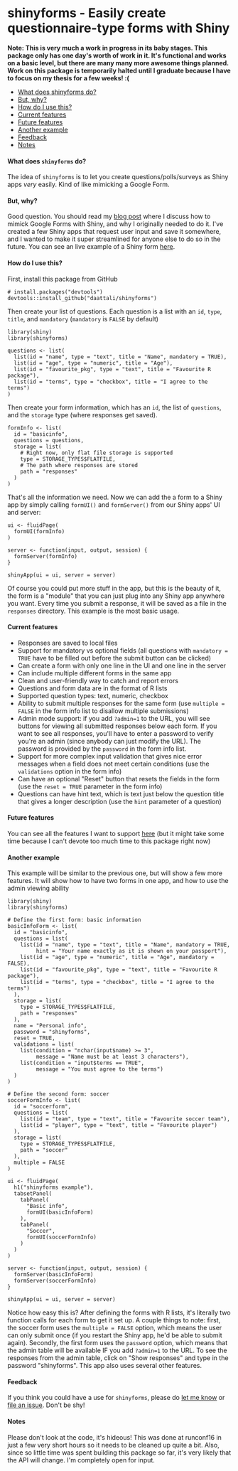 # shinyforms - Easily create questionnaire-type forms with Shiny 

**Note: This is very much a work in progress in its baby stages. This package only has one day's worth of work in it.  It's functional and works on a basic level, but there are many many more awesome things planned. Work on this package is temporarily halted until I graduate because I have to focus on my thesis for a few weeks! :(**

- [What does shinyforms do?](#what-does-shinyforms-do)
- [But, why?](#buy-why)
- [How do I use this?](#how-do-i-use-this)
- [Current features](#current-features)
- [Future features](#future-features)
- [Another example](#another-example)
- [Feedback](#feedback)
- [Notes](#notes)

#### What does `shinyforms` do?

The idea of `shinyforms` is to let you create questions/polls/surveys as Shiny apps *very* easily.  Kind of like mimicking a Google Form.  

#### But, why?

Good question.  You should read my [blog post](http://deanattali.com/2015/06/14/mimicking-google-form-shiny/) where I discuss how to mimick Google Forms with Shiny, and why I originally needed to do it. I've created a few Shiny apps that request user input and save it somewhere, and I wanted to make it super streamlined for anyone else to do so in the future.  You can see an live example of a Shiny form [here](http://daattali.com/shiny/mimic-google-form/).

#### How do I use this?

First, install this package from GitHub

```
# install.packages("devtools")
devtools::install_github("daattali/shinyforms")
```

Then create your list of questions. Each question is a list with an `id`, `type`, `title`, and `mandatory` (`mandatory` is `FALSE` by default)

```
library(shiny)
library(shinyforms)

questions <- list(
  list(id = "name", type = "text", title = "Name", mandatory = TRUE),
  list(id = "age", type = "numeric", title = "Age"),
  list(id = "favourite_pkg", type = "text", title = "Favourite R package"),
  list(id = "terms", type = "checkbox", title = "I agree to the terms")
)
```

Then create your form information, which has an `id`, the list of `questions`, and the `storage` type (where responses get saved).

```
formInfo <- list(
  id = "basicinfo",
  questions = questions,
  storage = list(
    # Right now, only flat file storage is supported
    type = STORAGE_TYPES$FLATFILE,
    # The path where responses are stored
    path = "responses"
  )
)
```

That's all the information we need.  Now we can add the a form to a Shiny app by simply calling `formUI()` and `formServer()` from our Shiny apps' UI and server:

```
ui <- fluidPage(
  formUI(formInfo)
)

server <- function(input, output, session) {
  formServer(formInfo)
}

shinyApp(ui = ui, server = server)
```

Of course you could put more stuff in the app, but this is the beauty of it, the form is a "module" that you can just plug into any Shiny app anywhere you want. Every time you submit a response, it will be saved as a file in the `responses` directory. This example is the most basic usage.

#### Current features

- Responses are saved to local files
- Support for mandatory vs optional fields (all questions with `mandatory = TRUE` have to be filled out before the submit button can be clicked)
- Can create a form with only one line in the UI and one line in the server 
- Can include multiple different forms in the same app 
- Clean and user-friendly way to catch and report errors
- Questions and form data are in the format of R lists
- Supported question types: text, numeric, checkbox
- Ability to submit multiple responses for the same form (use `multiple = FALSE` in the form info list to disallow multiple submissions)
- Admin mode support: if you add `?admin=1` to the URL, you will see buttons for viewing all submitted responses below each form.  If you want to see all responses, you'll have to enter a password to verify you're an admin (since anybody can just modify the URL). The password is provided by the `password` in the form info list. 
- Support for more complex input validation that gives nice error messages when a field does not meet certain conditions (use the `validations` option in the form info)
- Can have an optional "Reset" button that resets the fields in the form (use the `reset = TRUE` parameter in the form info)
- Questions can have hint text, which is text just below the question title that gives a longer description (use the `hint` parameter of a question)

#### Future features

You can see all the features I want to support [here](https://github.com/daattali/shinyforms/issues) (but it might take some time because I can't devote too much time to this package right now)

#### Another example

This example will be similar to the previous one, but will show a few more features.  It will show how to have two forms in one app, and how to use the admin viewing ability

```
library(shiny)
library(shinyforms)

# Define the first form: basic information
basicInfoForm <- list(
  id = "basicinfo",
  questions = list(
    list(id = "name", type = "text", title = "Name", mandatory = TRUE,
         hint = "Your name exactly as it is shown on your passport"),
    list(id = "age", type = "numeric", title = "Age", mandatory = FALSE),
    list(id = "favourite_pkg", type = "text", title = "Favourite R package"),
    list(id = "terms", type = "checkbox", title = "I agree to the terms")
  ),
  storage = list(
    type = STORAGE_TYPES$FLATFILE,
    path = "responses"
  ),
  name = "Personal info",
  password = "shinyforms",
  reset = TRUE,
  validations = list(
    list(condition = "nchar(input$name) >= 3",
         message = "Name must be at least 3 characters"),
    list(condition = "input$terms == TRUE",
         message = "You must agree to the terms")
  )
)

# Define the second form: soccer
soccerFormInfo <- list(
  id = "soccerform",
  questions = list(
    list(id = "team", type = "text", title = "Favourite soccer team"),
    list(id = "player", type = "text", title = "Favourite player")
  ),
  storage = list(
    type = STORAGE_TYPES$FLATFILE,
    path = "soccer"
  ),
  multiple = FALSE
)

ui <- fluidPage(
  h1("shinyforms example"),
  tabsetPanel(
    tabPanel(
      "Basic info",
      formUI(basicInfoForm)
    ),
    tabPanel(
      "Soccer",
      formUI(soccerFormInfo)
    )
  )
)

server <- function(input, output, session) {
  formServer(basicInfoForm)
  formServer(soccerFormInfo)
}

shinyApp(ui = ui, server = server)
```

Notice how easy this is? After defining the forms with R lists, it's literally two function calls for each form to get it set up. A couple things to note: first, the soccer form uses the `multiple = FALSE` option, which means the user can only submit once (if you restart the Shiny app, he'd be able to submit again).  Secondly, the first form uses the `password` option, which means that the admin table will be available IF you add `?admin=1` to the URL. To see the responses from the admin table, click on "Show responses" and type in the password "shinyforms". This app also uses several other features.

#### Feedback

If you think you could have a use for `shinyforms`, please do [let me know](http://deanattali.com/aboutme/#contact) or [file an issue](https://github.com/daattali/shinyforms/issues). Don't be shy!

#### Notes

Please don't look at the code, it's hideous! This was done at runconf16 in just a few very short hours so it needs to be cleaned up quite a bit. Also, since so little time was spent building this package so far, it's very likely that the API will change. I'm completely open for input.
